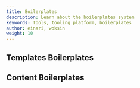 ```yaml
---
title: Boilerplates
description: Learn about the boilerplates system
keywords: Tools, tooling platform, boilerplates
author: einari, woksin
weight: 10
---
```



## Templates Boilerplates

## Content Boilerplates